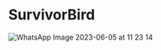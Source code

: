 # SurvivorBird
![WhatsApp Image 2023-06-05 at 11 23 14](https://github.com/ayseebrar/SurvivorBird/assets/116784998/194aadfd-de42-4c32-97e1-430b7508ac16)
